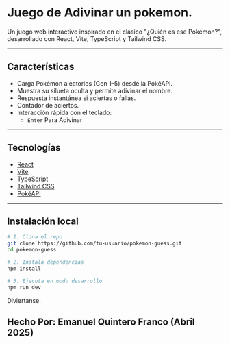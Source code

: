 # Juego de Adivinar un pokemon.

Un juego web interactivo inspirado en el clásico "¿Quién es ese Pokémon?", desarrollado con React, Vite, TypeScript y Tailwind CSS.

---

## Características

- Carga Pokémon aleatorios (Gen 1–5) desde la PokéAPI.
- Muestra su silueta oculta y permite adivinar el nombre.
- Respuesta instantánea si aciertas o fallas.
- Contador de aciertos.
- Interacción rápida con el teclado:
  - `Enter` Para Adivinar

---

## Tecnologías

- [React](https://react.dev/)
- [Vite](https://vitejs.dev/)
- [TypeScript](https://www.typescriptlang.org/)
- [Tailwind CSS](https://tailwindcss.com/)
- [PokéAPI](https://pokeapi.co/)

---

## Instalación local

```bash
# 1. Clona el repo
git clone https://github.com/tu-usuario/pokemon-guess.git
cd pokemon-guess

# 2. Instala dependencias
npm install

# 3. Ejecuta en modo desarrollo
npm run dev
```
Diviertanse. 
## Hecho Por: Emanuel Quintero Franco (Abril 2025)
